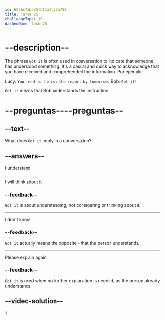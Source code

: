 ```yaml
---
id: 656bc75be35fb11a7c27a788
title: Tarea 25
challengeType: 19
dashedName: task-25
---
```


# --description--

The phrase `Got it` is often used in conversation to indicate that someone has understood something. It's a casual and quick way to acknowledge that you have received and comprehended the information. Por ejemplo:

Lucy: `You need to finish the report by tomorrow.` Bob: `Got it!`

`Got it` means that Bob understands the instruction.

# --preguntas----preguntas--

## --text--

What does `Got it` imply in a conversation?

## --answers--

I understand

---

I will think about it

### --feedback--

`Got it` is about understanding, not considering or thinking about it.

---

I don't know

### --feedback--

`Got it` actually means the opposite - that the person understands.

---

Please explain again

### --feedback--

`Got it` is used when no further explanation is needed, as the person already understands.

## --video-solution--

1
